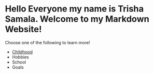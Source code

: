 # Hello Everyone my name is Trisha Samala. Welcome to my Markdown Website!
Choose one of the following to learn more!
+ [Childhood](Childhood.md)
+ Hobbies
+ School
+ Goals





